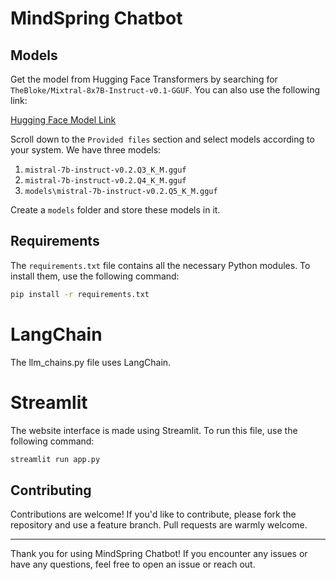 # MindSpring Chatbot

## Models

Get the model from Hugging Face Transformers by searching for `TheBloke/Mixtral-8x7B-Instruct-v0.1-GGUF`. You can also use the following link:

[Hugging Face Model Link](https://huggingface.co/TheBloke/Mixtral-8x7B-Instruct-v0.1-GGUF)

Scroll down to the `Provided files` section and select models according to your system. We have three models:

1. `mistral-7b-instruct-v0.2.Q3_K_M.gguf`
2. `mistral-7b-instruct-v0.2.Q4_K_M.gguf`
3. `models\mistral-7b-instruct-v0.2.Q5_K_M.gguf`

Create a `models` folder and store these models in it.

## Requirements

The `requirements.txt` file contains all the necessary Python modules. To install them, use the following command:

```bash
pip install -r requirements.txt
```
# LangChain

The llm_chains.py file uses LangChain.

# Streamlit
The website interface is made using Streamlit. To run this file, use the following command:

``` bash
streamlit run app.py
```

## Contributing

Contributions are welcome! If you'd like to contribute, please fork the repository and use a feature branch. Pull requests are warmly welcome.

---
Thank you for using MindSpring Chatbot! If you encounter any issues or have any questions, feel free to open an issue or reach out.

